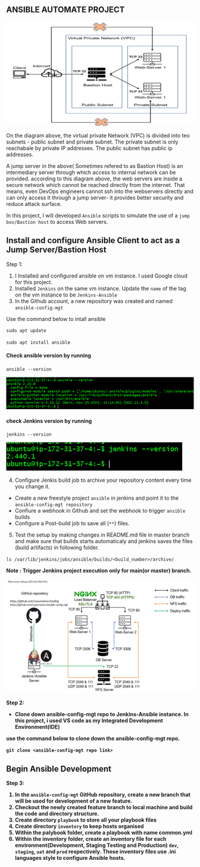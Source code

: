 ## ANSIBLE AUTOMATE PROJECT

![Alt text](image.png)

On the diagram above, the virtual private Network (VPC) is divided into teo subnets - public subnet and private subnet. The private subnet is only reachabale by private IP addresses. The public subnet has public ip addresses.

A jump server in the above( Sometimes refered to as Bastion Host) is an intermediary server through which access to internal network can be provided. according to this diagram above, the web servers are inside a secure network which cannot be reached directly from the internet. That means, even DevOps engineers cannot ssh into the webservers directly and can only access it through a jump server- it provides better security and reduce attack surface.

In this project, I will developed `Ansible` scripts to simulate the use of a `jump box/Bastion host` to access Web servers.

## Install and configure Ansible Client to act as a Jump Server/Bastion Host
Step 1: 
1. I Installed and configured ansible on vm instance. I used Google cloud for this project.
2. Installed `Jenkins` on the same vm instance. Update the `name` of the tag on the vm instance to be `Jenkins-Ansible`
3. In the Github account, a new repository was created and named `ansible-config-mgt` 


Use the command below to intall ansible
```
sudo apt update

sudo apt install ansible
```

#### Check ansible version by running
`ansible --version`

![Alt text](image-4.png)

#### check Jenkins version by running
`jenkins --version`


![Alt text](image-5.png)


4. Configure Jenkis build job to archive your repository content every time you change it. 
- Create a new freestyle project `ansible` in jenkins and point it to the `ansible-config-mgt repository`
- Confiure a webhook in Github and set the webhook to trigger `ansible` builds
- Configure a Post-build job to save all (`**`) files.

5. Test the setup by making changes in README.md file in master branch and make sure that builds starts automaticaly and jenkins saves the files (build artifacts) in following folder.


`ls /var/lib/jenkins/jobs/ansible/builds/<build_number>/archive/`

<b>Note<b/> : Trigger Jenkins project execution only for main(or master) branch.



![Alt text](image-3.png)


Step 2:
- Clone down ansible-config-mgt repo to Jenkins-Ansible instance.
In this project, i used VS code as my Integrated Development Environment(IDE)

use the command below to clone down the ansible-config-mgt repo.

`git clone <ansible-config-mgt repo link>`


## Begin Ansible Development
Step 3: 
1. In the `ansible-config-mgt` GitHub repository, create a new branch that will be used for development of a new feature.
2. Checkout the newly created feature branch to local machine and build the code and directory structure.
3. Create directory `playbook` to store all your playbook files
4. Create directory `inventory` to keep hosts organised
5. Within the palybook folder, create a playbook with name common.yml
6. Within the inventory folder, create an inventory file for each environment(Development, Staging Testing and Production) `dev`, `staging`, `uat` and `prod` respectively. These inventory files use .ini languages style to configure Ansible hosts.
